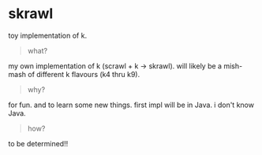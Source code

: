# skrawl
toy implementation of k. 

> what?

my own implementation of k (scrawl + k -> skrawl). will likely be a mish-mash of different k flavours (k4 thru k9).

> why?

for fun. and to learn some new things. first impl will be in Java. i don't know Java.

> how?

to be determined!!
